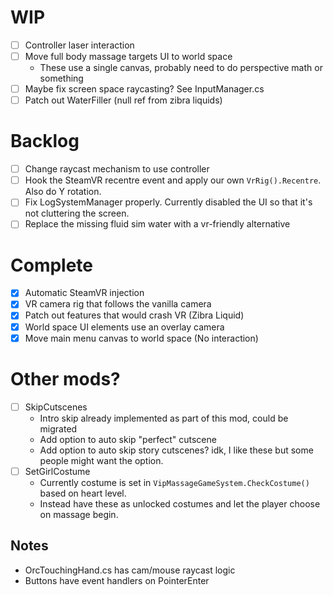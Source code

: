 ﻿# WIP

- [ ] Controller laser interaction
- [ ] Move full body massage targets UI to world space
  - These use a single canvas, probably need to do perspective math or something
- [ ] Maybe fix screen space raycasting? See InputManager.cs
- [ ] Patch out WaterFiller (null ref from zibra liquids)

# Backlog

- [ ] Change raycast mechanism to use controller
- [ ] Hook the SteamVR recentre event and apply our own `VrRig().Recentre`. Also do Y rotation.
- [ ] Fix LogSystemManager properly. Currently disabled the UI so that it's not cluttering the screen.
- [ ] Replace the missing fluid sim water with a vr-friendly alternative

# Complete

- [X] Automatic SteamVR injection
- [X] VR camera rig that follows the vanilla camera
- [X] Patch out features that would crash VR (Zibra Liquid)
- [X] World space UI elements use an overlay camera
- [X] Move main menu canvas to world space (No interaction)

# Other mods?

- [ ] SkipCutscenes
  - Intro skip already implemented as part of this mod, could be migrated
  - Add option to auto skip "perfect" cutscene
  - Add option to auto skip story cutscenes? idk, I like these but some people might want the option.
- [ ] SetGirlCostume 
  - Currently costume is set in `VipMassageGameSystem.CheckCostume()` based on heart level.
  - Instead have these as unlocked costumes and let the player choose on massage begin.

## Notes

- OrcTouchingHand.cs has cam/mouse raycast logic
- Buttons have event handlers on PointerEnter